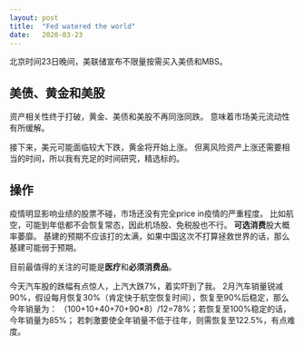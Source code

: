 ```yaml
---
layout: post
title:  "Fed watered the world"
date:   2020-03-23
---
```


北京时间23日晚间，美联储宣布不限量按需买入美债和MBS。

## 美债、黄金和美股
资产相关性终于打破，黄金、美债和美股不再同涨同跌。
意味着市场美元流动性有所缓解。

接下来，美元可能面临较大下跌，黄金将开始上涨。
但离风险资产上涨还需要相当的时间，所以我有充足的时间研究，精选标的。

## 操作
疫情明显影响业绩的股票不碰，市场还没有完全price in疫情的严重程度。
比如航空，可能到年低都不会恢复常态，因此机场股、免税股也不行。
**可选消费**股大概率萎靡。
基建的预期不应该打的太满，如果中国这次不打算拯救世界的话，那么基建可能弱于预期。

目前最值得的关注的可能是**医疗**和**必须消费品**。

今天汽车股的跌幅有点惊人，上汽大跌7%，着实吓到了我。
2月汽车销量锐减90%，假设每月恢复30%（肯定快于航空恢复时间），恢复至90%后稳定，那么今年销量为：
（100+10+40+70+90*8）/12=78%；若恢复至100%稳定的话，今年销量为85%；
若刺激要使全年销量不低于往年，则需恢复至122.5%，有点难度。
